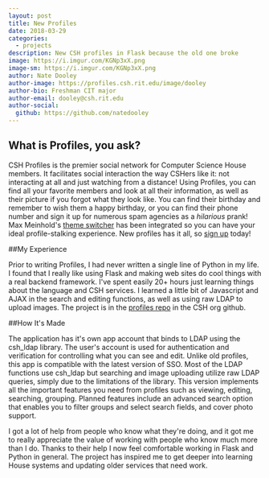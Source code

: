 ```yaml
---
layout: post
title: New Profiles
date: 2018-03-29
categories:
  - projects
description: New CSH profiles in Flask because the old one broke
image: https://i.imgur.com/KGNp3xX.png
image-sm: https://i.imgur.com/KGNp3xX.png
author: Nate Dooley
author-image: https://profiles.csh.rit.edu/image/dooley
author-bio: Freshman CIT major
author-email: dooley@csh.rit.edu
author-social:
  github: https://github.com/natedooley
---
```


## What is Profiles, you ask?

CSH Profiles is the premier social network for Computer Science House members. It facilitates social interaction the way CSHers like it: not interacting at all and just watching from a distance! Using Profiles, you can find all your favorite members and look at all their information, as well as their picture if you forgot what they look like. You can find their birthday and remember to wish them a happy birthday, or you can find their phone number and sign it up for numerous spam agencies as a _hilarious_ prank! Max Meinhold's [theme switcher](https://github.com/mxmeinhold/CSHThemeSwitcher) has been integrated so you can have your ideal profile-stalking experience. New profiles has it all, so [sign up](https://profiles.csh.rit.edu) today!

##My Experience

Prior to writing Profiles, I had never written a single line of Python in my life. I found that I really like using Flask and making web sites do cool things with a real backend framework. I've spent easily 20+ hours just learning things about the language and CSH services. I learned a little bit of Javascript and AJAX in the search and editing functions, as well as using raw LDAP to upload images. The project is in the [profiles repo](https://github.com/ComputerScienceHouse/profiles) in the CSH org github.

##How It's Made

The application has it's own app account that binds to LDAP using the csh\_ldap library. The user's account is used for authentication and verification for controlling what you can see and edit. Unlike old profiles, this app is compatible with the latest version of SSO. Most of the LDAP functions use csh\_ldap but searching and image uploading utilize raw LDAP queries, simply due to the limitations of the library. This version implements all the important features you need from profiles such as viewing, editing, searching, grouping. Planned features include an advanced search option that enables you to filter groups and select search fields, and cover photo support. 

I got a lot of help from people who know what they're doing, and it got me to really appreciate the value of working with people who know much more than I do. Thanks to their help I now feel comfortable working in Flask and Python in general. The project has inspired me to get deeper into learning House systems and updating older services that need work.
